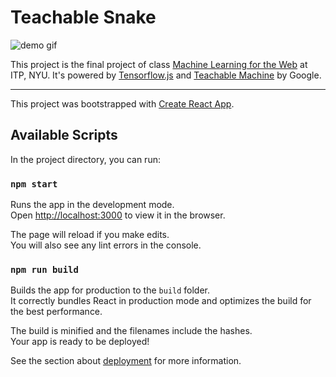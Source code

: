 # Teachable Snake

![demo gif](https://cl.ly/7da1772ebb18/Screen%252520Recording%2525202019-05-08%252520at%25252012.56%252520AM.gif)

This project is the final project of class [Machine Learning for the Web](https://github.com/yining1023/machine-learning-for-the-web) at ITP, NYU. It's powered by [Tensorflow.js](https://www.tensorflow.org/js/guide/nodejs) and [Teachable Machine](https://teachablemachine.withgoogle.com/) by Google.

---

This project was bootstrapped with [Create React App](https://github.com/facebook/create-react-app).

## Available Scripts

In the project directory, you can run:

### `npm start`

Runs the app in the development mode.<br>
Open [http://localhost:3000](http://localhost:3000) to view it in the browser.

The page will reload if you make edits.<br>
You will also see any lint errors in the console.

### `npm run build`

Builds the app for production to the `build` folder.<br>
It correctly bundles React in production mode and optimizes the build for the best performance.

The build is minified and the filenames include the hashes.<br>
Your app is ready to be deployed!

See the section about [deployment](https://facebook.github.io/create-react-app/docs/deployment) for more information.
